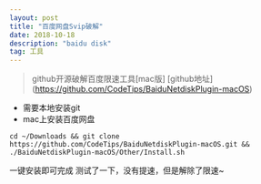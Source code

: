 ```yaml
---
layout: post
title: "百度网盘Svip破解"
date: 2018-10-18
description: "baidu disk"
tag: 工具
---   
```

> github开源破解百度限速工具[mac版]
[github地址] (https://github.com/CodeTips/BaiduNetdiskPlugin-macOS)
- 需要本地安装git
- mac上安装百度网盘

`cd ~/Downloads && git clone https://github.com/CodeTips/BaiduNetdiskPlugin-macOS.git && ./BaiduNetdiskPlugin-macOS/Other/Install.sh`

一键安装即可完成
测试了一下，没有提速，但是解除了限速~
